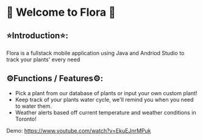 # 🌱 Welcome to Flora 🌱


## ⭐Introduction⭐:

Flora is a fullstack mobile application using Java and Andriod Studio to track your plants' every need

## ⚙️Functions / Features⚙️:
- Pick a plant from our database of plants or input your own custom plant!
- Keep track of your plants water cycle, we'll remind you when you need to water them.
- Weather alerts based off current temperature and weather conditions in Toronto!

Demo: https://www.youtube.com/watch?v=EkuEJnrMPuk
